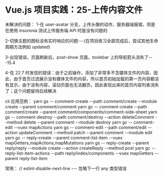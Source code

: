 # Vue.js 项目实践：25-上传内容文件

未解决的问题：
1-在 user-avatar 分支，上传头像的动作，服务器端报错，但是在使用 insomnia 测试上传服务端 API 时是没有问题的

2-切换主题的图标没有实时响应的问题---(在项目练习全部完成后，尝试其他生命周期方法例如 updated)

3-出现错误，页面刷新后，post-show 页面，toolebar 上的导航箭头消失了---15.4

4-在 22.7 时发现的错误：由于之前操作，添加了非常多不含媒体文件的内容，因此，由于首页过滤展示没有媒体文件的内容，所以首页初始加载的第一页内容都没有显示，由于没有内容，滚动页面也无法翻页，因此表现出来的首页内容列表消失了；这个问题留待后续解决

cli 应用范例：
yarn gs -- comment-create --path comment/create --module create --parent comment/comment
yarn gc -- comment-create --path comment/create --parent comment/components/comment-side-sheet
yarn gs -- comment-destroy --path comment/destroy --action deleteComment --method delete --parent comment --module destroy
yarn gc -- comment-edit --vuex mapActions
yarn gs -- comment-edit --path comment/edit --action updateComment --method patch --parent comment --module edit
yarn gc -- reply-create --parent comment-list-item --vuex mapGetters,mapActions,mapMutations
yarn gs -- reply-create --parent reply/reply --module create --action createReply --method post
yarn gc -- reply-list-item-actions --path reply/index/components --vuex mapGetters --parent reply-list-item

常用：
// eslint-disable-next-line --- 忽略下一行 any 类型错误
